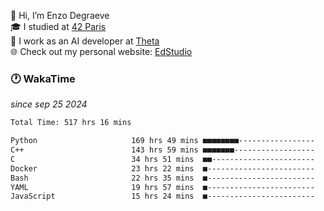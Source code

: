 👋 Hi, I’m Enzo Degraeve <br>
🎓 I studied at [42 Paris](https://42.fr/)<br>
💼 I work as an AI developer at [Theta](https://theta.mc/)<br>
🌐 Check out my personal website: [EdStudio](https://edstudio.fr/)

### 🕐 WakaTime
*since sep 25 2024*

<!--START_SECTION:waka-->

```txt
Total Time: 517 hrs 16 mins

Python                     169 hrs 49 mins ■■■■■■■■-----------------   31.73 %
C++                        143 hrs 59 mins ■■■■■■■------------------   26.91 %
C                          34 hrs 51 mins  ■■-----------------------   06.52 %
Docker                     23 hrs 22 mins  ■------------------------   04.37 %
Bash                       22 hrs 35 mins  ■------------------------   04.22 %
YAML                       19 hrs 57 mins  ■------------------------   03.73 %
JavaScript                 15 hrs 24 mins  ■------------------------   02.88 %
```

<!--END_SECTION:waka-->
